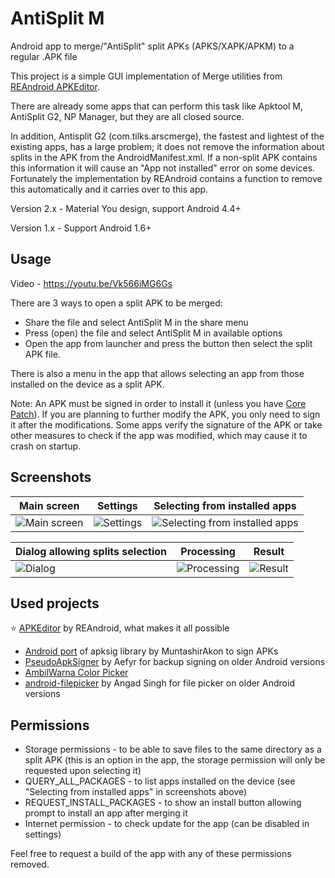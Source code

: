 # AntiSplit M
Android app to merge/"AntiSplit" split APKs (APKS/XAPK/APKM) to a regular .APK file

This project is a simple GUI implementation of Merge utilities from [REAndroid APKEditor](https://github.com/REAndroid/APKEditor).

There are already some apps that can perform this task like Apktool M, AntiSplit G2, NP Manager, but they are all closed source. 

In addition, Antisplit G2 (com.tilks.arscmerge), the fastest and lightest of the existing apps, has a large problem; it does not remove the information about splits in the APK from the AndroidManifest.xml. If a non-split APK contains this information it will cause an "App not installed" error on some devices. Fortunately the implementation by REAndroid contains a function to remove this automatically and it carries over to this app.

Version 2.x - Material You design, support Android 4.4+

Version 1.x - Support Android 1.6+

## Usage
Video - https://youtu.be/Vk566iMG6Gs

There are 3 ways to open a split APK to be merged:
* Share the file and select AntiSplit M in the share menu
* Press (open) the file and select AntiSplit M in available options
* Open the app from launcher and press the button then select the split APK file.

There is also a menu in the app that allows selecting an app from those installed on the device as a split APK.

Note: An APK must be signed in order to install it (unless you have [Core Patch](https://github.com/LSPosed/CorePatch)). If you are planning to further modify the APK, you only need to sign it after the modifications. Some apps verify the signature of the APK or take other measures to check if the app was modified, which may cause it to crash on startup.

## Screenshots
| Main screen                                                                 | Settings                                                                    | Selecting from installed apps                                               |
| ---------------------------------------------------------------------------- | --------------------------------------------------------------------------- | ---------------------------------------------------------------------------- |
| ![Main screen](images/2.0%20mainscreen.jpg) | ![Settings](images/2.0%20settings.jpg) | ![Selecting from installed apps](images/2.0%20app%20list.jpg) |

| Dialog allowing splits selection                                            | Processing                                                                  | Result                                                                      |
| --------------------------------------------------------------------------- | ---------------------------------------------------------------------------- | --------------------------------------------------------------------------- |
| ![Dialog](images/2.0%20dialog.jpg) | ![Processing](images/2.0%20processing.jpg) | ![Result](images/2.0%20result.jpg) |

## Used projects

⭐ [APKEditor](https://github.com/REAndroid/APKEditor) by REAndroid, what makes it all possible
* [Android port](https://github.com/MuntashirAkon/apksig-android) of apksig library by MuntashirAkon to sign APKs
* [PseudoApkSigner](https://github.com/Aefyr/PseudoApkSigner) by Aefyr for backup signing on older Android versions
* [AmbilWarna Color Picker](https://github.com/yukuku/ambilwarna)
* [android-filepicker](https://github.com/singhangadin/android-filepicker) by Angad Singh for file picker on older Android versions

## Permissions
* Storage permissions - to be able to save files to the same directory as a split APK (this is an option in the app, the storage permission will only be requested upon selecting it)
* QUERY_ALL_PACKAGES - to list apps installed on the device (see "Selecting from installed apps" in screenshots above)
* REQUEST_INSTALL_PACKAGES - to show an install button allowing prompt to install an app after merging it
* Internet permission - to check update for the app (can be disabled in settings)

Feel free to request a build of the app with any of these permissions removed.

